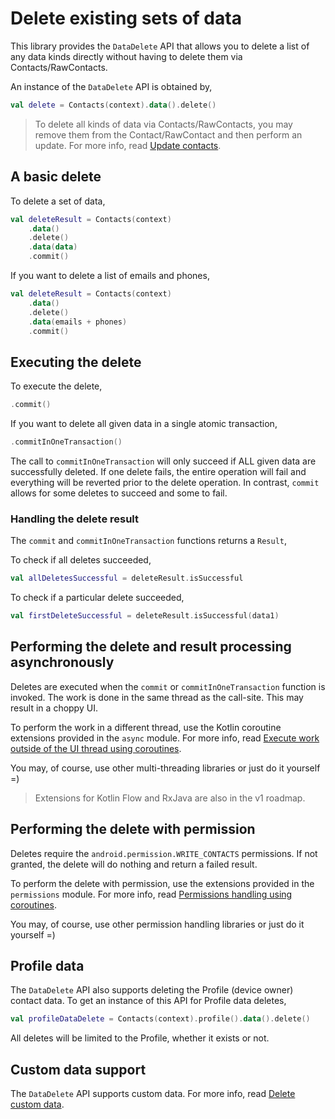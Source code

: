 # Delete existing sets of data

This library provides the `DataDelete` API that allows you to delete a list of any data kinds
directly without having to delete them via Contacts/RawContacts.

An instance of the `DataDelete` API is obtained by,

```kotlin
val delete = Contacts(context).data().delete()
```

> To delete all kinds of data via Contacts/RawContacts, you may remove them from the 
> Contact/RawContact and then perform an update.
> For more info, read [Update contacts](/docs/update-contacts.md).

## A basic delete

To delete a set of data,

```kotlin
val deleteResult = Contacts(context)
    .data()
    .delete()
    .data(data)
    .commit()
```

If you want to delete a list of emails and phones,

```kotlin
val deleteResult = Contacts(context)
    .data()
    .delete()
    .data(emails + phones)
    .commit()
```

## Executing the delete

To execute the delete,

```kotlin
.commit()
```

If you want to delete all given data in a single atomic transaction,

```kotlin
.commitInOneTransaction()
```

The call to `commitInOneTransaction` will only succeed if ALL given data are successfully deleted.
If one delete fails, the entire operation will fail and everything will be reverted prior to the 
delete operation. In contrast, `commit` allows for some deletes to succeed and some to fail.

### Handling the delete result

The `commit` and `commitInOneTransaction` functions returns a `Result`,

To check if all deletes succeeded,

```kotlin
val allDeletesSuccessful = deleteResult.isSuccessful
```

To check if a particular delete succeeded,

```kotlin
val firstDeleteSuccessful = deleteResult.isSuccessful(data1)
```

## Performing the delete and result processing asynchronously

Deletes are executed when the `commit` or `commitInOneTransaction` function is invoked. The work is
done in the same thread as the call-site. This may result in a choppy UI.

To perform the work in a different thread, use the Kotlin coroutine extensions provided in the `async` module.
For more info, read [Execute work outside of the UI thread using coroutines](/docs/async/async-execution.md).

You may, of course, use other multi-threading libraries or just do it yourself =)

> Extensions for Kotlin Flow and RxJava are also in the v1 roadmap.

## Performing the delete with permission

Deletes require the `android.permission.WRITE_CONTACTS` permissions. If not granted, the delete
will do nothing and return a failed result.

To perform the delete with permission, use the extensions provided in the `permissions` module.
For more info, read [Permissions handling using coroutines](/docs/permissions/permissions-handling.md).

You may, of course, use other permission handling libraries or just do it yourself =)

## Profile data

The `DataDelete` API also supports deleting the Profile (device owner) contact data. To get an
instance of this API for Profile data deletes,

```kotlin
val profileDataDelete = Contacts(context).profile().data().delete()
```

All deletes will be limited to the Profile, whether it exists or not.

## Custom data support

The `DataDelete` API supports custom data. For more info, read [Delete custom data](/docs/customdata/delete-custom-data.md).